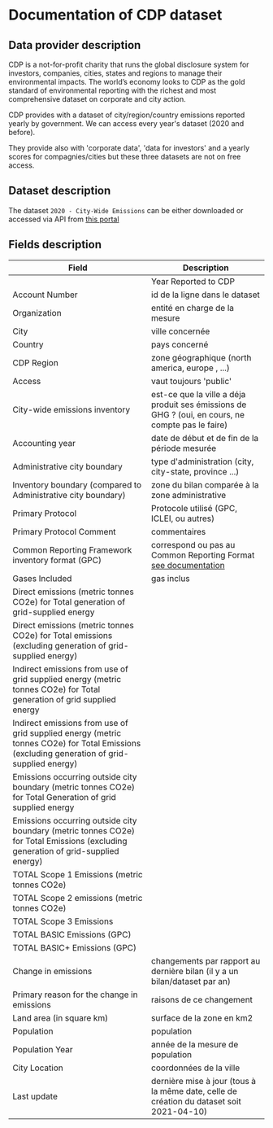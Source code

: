 # Documentation of CDP dataset

## Data provider description

CDP is a not-for-profit charity that runs the global disclosure system for investors, companies, cities, states and regions to manage their environmental impacts. The world’s economy looks to CDP as the gold standard of environmental reporting with the richest and most comprehensive dataset on corporate and city action.

CDP provides with a dataset of city/region/country emissions reported yearly by government. We can access every year's dataset (2020 and before).

They provide also with 'corporate data', 'data for investors' and a yearly scores for compagnies/cities but these three datasets are not on free access.

## Dataset description

The dataset `2020 - City-Wide Emissions` can be either downloaded or accessed via API from [this portal](https://data.cdp.net/)


## Fields description

| Field | Description |
|-------|-------------|
|| Year Reported to CDP | année du rapport |
| Account Number | id de la ligne dans le dataset |
| Organization | entité en charge de la mesure |
| City | ville concernée |
| Country | pays concerné |
| CDP Region | zone géographique (north america, europe , ...) |
| Access | vaut toujours 'public' |
| City-wide emissions inventory | est-ce que la ville a déja produit ses émissions de GHG ? (oui, en cours, ne compte pas le faire) |
| Accounting year | date de début et de fin de la période mesurée |
| Administrative city boundary | type d'administration (city, city-state, province ...) |
| Inventory boundary (compared to Administrative city boundary) | zone du bilan comparée à la zone administrative |
| Primary Protocol | Protocole utilisé (GPC, ICLEI, ou autres) |
| Primary Protocol Comment | commentaires |
| Common Reporting Framework inventory format (GPC) | correspond ou pas au Common Reporting Format [see documentation](https://www.ghgprotocol.org/sites/default/files/ghgp/standards/GHGP_GPC_0.pdf) |
| Gases Included | gas inclus |
| Direct emissions (metric tonnes CO2e) for Total generation of grid-supplied energy |  |
| Direct emissions (metric tonnes CO2e) for Total emissions (excluding generation of grid-supplied energy) |  |
| Indirect emissions from use of grid supplied energy (metric tonnes CO2e) for Total generation of grid supplied energy |  |
| Indirect emissions from use of grid supplied energy (metric tonnes CO2e) for Total Emissions (excluding generation of grid-supplied energy) |  |
| Emissions occurring outside city boundary (metric tonnes CO2e) for Total Generation of grid supplied energy |  |
| Emissions occurring outside city boundary (metric tonnes CO2e) for Total Emissions (excluding generation of grid-supplied energy) |  |
| TOTAL Scope 1 Emissions (metric tonnes CO2e) |  |
| TOTAL Scope 2 emissions (metric tonnes CO2e) |  |
| TOTAL Scope 3 Emissions |  |
| TOTAL BASIC Emissions (GPC) |  |
| TOTAL BASIC+ Emissions (GPC) |  |
| Change in emissions | changements par rapport au dernière bilan (il y a un bilan/dataset par an) |
| Primary reason for the change in emissions | raisons de ce changement |
| Land area (in square km) | surface de la zone en km2 |
| Population | population |
| Population Year | année de la mesure de population |
| City Location | coordonnées de la ville |
| Last update | dernière mise à jour (tous à la même date, celle de création du dataset soit 2021-04-10) |


